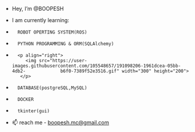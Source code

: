 - Hey, I’m @BOOPESH

-  I am currently learning:
-       ROBOT OPERTING SYSTEM(ROS)
-       PYTHON PROGRAMMING & ORM(SQLAlchemy)
-       <p align="right">
           <img src="https://user-images.githubusercontent.com/105548657/191098206-1961dcea-05bb-4db2-             b6f0-7389f52e3516.gif" width="300" height="200">
         </p>
-       DATABASE(postgreSQL,MySQL)
-       DOCKER
-       tkinter(gui)


- 📫 reach me - boopesh.mc@gmail.com
<!---
BOOPESH-foxy/BOOPESH-foxy is a ✨ special ✨ repository because its `README.md` (this file) appears on your GitHub profile.
You can click the Preview link to take a look at your changes.
--->
